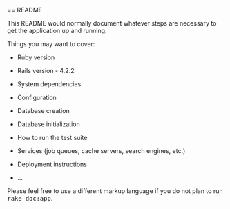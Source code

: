 == README

This README would normally document whatever steps are necessary to get the
application up and running.

Things you may want to cover:

* Ruby version

* Rails version - 4.2.2

* System dependencies

* Configuration

* Database creation

* Database initialization

* How to run the test suite

* Services (job queues, cache servers, search engines, etc.)

* Deployment instructions

* ...


Please feel free to use a different markup language if you do not plan to run
<tt>rake doc:app</tt>.
